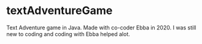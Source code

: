 # textAdventureGame
Text Adventure game in Java. Made with co-coder Ebba in 2020. I was still new to coding and coding with Ebba helped alot.
